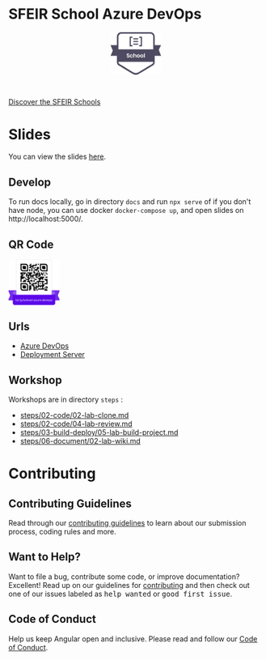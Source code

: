 # SFEIR School Azure DevOps

<p align="center">
 <img style="display:block" width="20%" height="20%" src="./docs/assets/images/sfeir-school-logo.png" alt="SFEIR School logo">
</p>

<br/>

[Discover the SFEIR Schools](https://www.sfeir.com/fr/contenus-dexperts/sfeir-school)

# Slides

You can view the slides [here](https://sfeir-open-source.github.io/sfeir-school-azure-devops/).

## Develop

To run docs locally, go in directory `docs` and run `npx serve` of if you don't have node, you can use docker `docker-compose up`, and open slides on http://localhost:5000/.

## QR Code

<img style="display:block" width="20%" height="20%" src="./docs/assets/images/frame.svg" alt="SFEIR School QR Code">

## Urls

- [Azure DevOps](https://dev.azure.com/sfeir-schools/AzureDevops-1)
- [Deployment Server](http://prod0.azure-devops.sfeir.school/)

## Workshop

Workshops are in directory `steps` : 

- [steps/02-code/02-lab-clone.md](https://github.com/sfeir-open-source/sfeir-school-azure-devops/blob/main/steps/02-code/02-lab-clone.md)
- [steps/02-code/04-lab-review.md](https://github.com/sfeir-open-source/sfeir-school-azure-devops/blob/main/steps/02-code/04-lab-review.md)
- [steps/03-build-deploy/05-lab-build-project.md](https://github.com/sfeir-open-source/sfeir-school-azure-devops/blob/main/steps/03-build-deploy/05-lab-build-project.md)
- [steps/06-document/02-lab-wiki.md](https://github.com/sfeir-open-source/sfeir-school-azure-devops/blob/main/steps/06-document/02-lab-wiki.md)




# Contributing

## Contributing Guidelines

Read through our [contributing guidelines][contributing] to learn about our submission process, coding rules and more.

## Want to Help?

Want to file a bug, contribute some code, or improve documentation? Excellent! Read up on our guidelines for [contributing][contributing] and then check out one of our issues labeled as <kbd>help wanted</kbd> or <kbd>good first issue</kbd>.

## Code of Conduct

Help us keep Angular open and inclusive. Please read and follow our [Code of Conduct][codeofconduct].

[contributing]: CONTRIBUTING.md
[codeofconduct]: https://github.com/sfeir-open-source/code-of-conduct/blob/master/CODE_OF_CONDUCT.md
